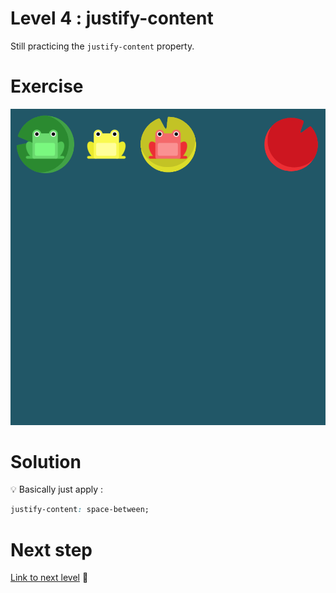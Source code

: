 # Level 4 : justify-content

Still practicing the `justify-content` property.

# Exercise

![level 4](level4.png)

# Solution

:bulb: Basically just apply : 

```css
justify-content: space-between;
```

# Next step

[Link to next level](./level5.md) :muscle: